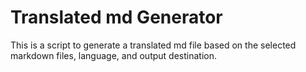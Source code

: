 # Translated md Generator
This is a script to generate a translated md file based on the selected markdown files, language, and output destination.